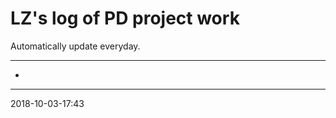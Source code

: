 # LZ's log of PD project work

Automatically update everyday.

******************************


+ 
***


2018-10-03-17:43




